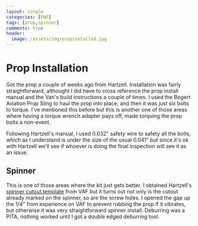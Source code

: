 ```yaml
---
layout: single
categories: [FWF]
tags: [prop,spinner]
comments: true
header:
  image: /assets/img/propinstalled.jpg
---
```

# Prop Installation
Got the prop a couple of weeks ago from Hartzell. Installation was fairly straightforward, althought I did have to cross reference the prop install manual and the Van's build instructions a couple of times. I used the Bogert Aviation Prop Sling to haul the prop into place, and then it was just six bolts to torque. I've mentioned this before but this is another one of those areas where having a torque wrench adapter pays off, made torquing the prop bolts a non-event. 

Following Hartzell's manual, I used 0.032" safety wire to safety all the bolts, which as I understand is under the size of the usual 0.041" but since it's ok with Hartzell we'll see if whoever is doing the final inspection will see it as an issue.

## Spinner
This is one of those areas where the kit just gets better. I obtained Hartzell's [spinner cutout template](/assets/file/8086D-spinner-cutout.pdf) from VAF but it turns out not only is the cutout already marked on the spinner, so are the screw holes. I opened the gap up the 1/4" from experience on VAF to prevent rubbing the prop if it vibrates, but otherwise it was very straightforward spinner install. Deburring was a PITA, nothing worked until I got a double edged deburring tool.
